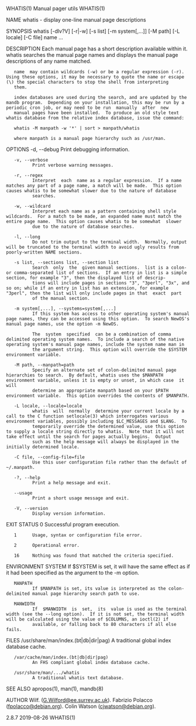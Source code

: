 WHATIS(1)                                                                                     Manual pager utils                                                                                    WHATIS(1)

NAME
       whatis - display one-line manual page descriptions

SYNOPSIS
       whatis [-dlv?V] [-r|-w] [-s list] [-m system[,...]] [-M path] [-L locale] [-C file] name ...

DESCRIPTION
       Each manual page has a short description available within it.  whatis searches the manual page names and displays the manual page descriptions of any name matched.

       name  may contain wildcards (-w) or be a regular expression (-r).  Using these options, it may be necessary to quote the name or escape (\) the special characters to stop the shell from interpreting
       them.

       index databases are used during the search, and are updated by the mandb program.  Depending on your installation, this may be run by a periodic cron job, or may need to be run  manually  after  new
       manual pages have been installed.  To produce an old style text whatis database from the relative index database, issue the command:

       whatis -M manpath -w '*' | sort > manpath/whatis

       where manpath is a manual page hierarchy such as /usr/man.

OPTIONS
       -d, --debug
              Print debugging information.

       -v, --verbose
              Print verbose warning messages.

       -r, --regex
              Interpret  each  name as a regular expression.  If a name matches any part of a page name, a match will be made.  This option causes whatis to be somewhat slower due to the nature of database
              searches.

       -w, --wildcard
              Interpret each name as a pattern containing shell style wildcards.  For a match to be made, an expanded name must match the entire page name.  This option causes whatis to be somewhat  slower
              due to the nature of database searches.

       -l, --long
              Do not trim output to the terminal width.  Normally, output will be truncated to the terminal width to avoid ugly results from poorly-written NAME sections.

       -s list, --sections list, --section list
              Search  only  the  given manual sections.  list is a colon- or comma-separated list of sections.  If an entry in list is a simple section, for example "3", then the displayed list of descrip‐
              tions will include pages in sections "3", "3perl", "3x", and so on; while if an entry in list has an extension, for example "3perl", then the list will only include pages in that  exact  part
              of the manual section.

       -m system[,...], --systems=system[,...]
              If this system has access to other operating system's manual page names, they can be accessed using this option.  To search NewOS's manual page names, use the option -m NewOS.

              The  system  specified  can be a combination of comma delimited operating system names.  To include a search of the native operating system's manual page names, include the system name man in
              the argument string.  This option will override the $SYSTEM environment variable.

       -M path, --manpath=path
              Specify an alternate set of colon-delimited manual page hierarchies to search.  By default, whatis uses the $MANPATH environment variable, unless it is empty or unset, in which case  it  will
              determine an appropriate manpath based on your $PATH environment variable.  This option overrides the contents of $MANPATH.

       -L locale, --locale=locale
              whatis  will  normally  determine your current locale by a call to the C function setlocale(3) which interrogates various environment variables, possibly including $LC_MESSAGES and $LANG.  To
              temporarily override the determined value, use this option to supply a locale string directly to whatis.  Note that it will not take effect until the search for pages actually begins.  Output
              such as the help message will always be displayed in the initially determined locale.

       -C file, --config-file=file
              Use this user configuration file rather than the default of ~/.manpath.

       -?, --help
              Print a help message and exit.

       --usage
              Print a short usage message and exit.

       -V, --version
              Display version information.

EXIT STATUS
       0      Successful program execution.

       1      Usage, syntax or configuration file error.

       2      Operational error.

       16     Nothing was found that matched the criteria specified.

ENVIRONMENT
       SYSTEM If $SYSTEM is set, it will have the same effect as if it had been specified as the argument to the -m option.

       MANPATH
              If $MANPATH is set, its value is interpreted as the colon-delimited manual page hierarchy search path to use.

       MANWIDTH
              If  $MANWIDTH  is  set,  its  value is used as the terminal width (see the --long option).  If it is not set, the terminal width will be calculated using the value of $COLUMNS, an ioctl(2) if
              available, or falling back to 80 characters if all else fails.

FILES
       /usr/share/man/index.(bt|db|dir|pag)
              A traditional global index database cache.

       /var/cache/man/index.(bt|db|dir|pag)
              An FHS compliant global index database cache.

       /usr/share/man/.../whatis
              A traditional whatis text database.

SEE ALSO
       apropos(1), man(1), mandb(8)

AUTHOR
       Wilf. (G.Wilford@ee.surrey.ac.uk).
       Fabrizio Polacco (fpolacco@debian.org).
       Colin Watson (cjwatson@debian.org).

2.8.7                                                                                             2019-08-26                                                                                        WHATIS(1)
